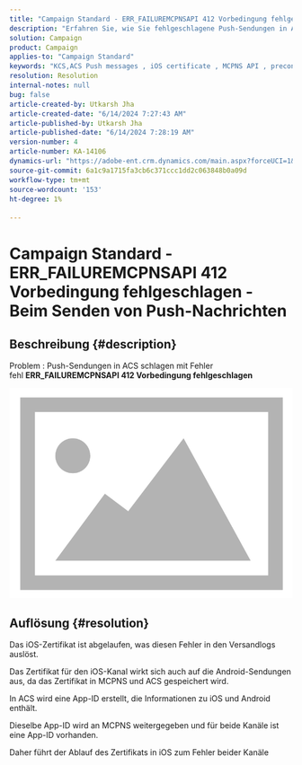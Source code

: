 ```yaml
---
title: "Campaign Standard - ERR_FAILUREMCPNSAPI 412 Vorbedingung fehlgeschlagen - beim Senden von Push-Nachrichten"
description: "Erfahren Sie, wie Sie fehlgeschlagene Push-Sendungen in Adobe Campaign Standard (ACS) aufgrund eines abgelaufenen iOS-Zertifikats beheben können, was in den Versandlogs zu Fehlern führt"
solution: Campaign
product: Campaign
applies-to: "Campaign Standard"
keywords: "KCS,ACS Push messages , iOS certificate , MCPNS API , precondition failed"
resolution: Resolution
internal-notes: null
bug: false
article-created-by: Utkarsh Jha
article-created-date: "6/14/2024 7:27:43 AM"
article-published-by: Utkarsh Jha
article-published-date: "6/14/2024 7:28:19 AM"
version-number: 4
article-number: KA-14106
dynamics-url: "https://adobe-ent.crm.dynamics.com/main.aspx?forceUCI=1&pagetype=entityrecord&etn=knowledgearticle&id=0925a893-1f2a-ef11-840a-000d3a5a67ba"
source-git-commit: 6a1c9a1715fa3cb6c371ccc1dd2c063848b0a09d
workflow-type: tm+mt
source-wordcount: '153'
ht-degree: 1%

---
```


# Campaign Standard - ERR_FAILUREMCPNSAPI 412 Vorbedingung fehlgeschlagen - Beim Senden von Push-Nachrichten

## Beschreibung {#description}


Problem : Push-Sendungen in ACS schlagen mit Fehler fehl <b>ERR_FAILUREMCPNSAPI 412 Vorbedingung fehlgeschlagen </b>

![](assets/___0a25a893-1f2a-ef11-840a-000d3a5a67ba___.png)




## Auflösung {#resolution}


Das iOS-Zertifikat ist abgelaufen, was diesen Fehler in den Versandlogs auslöst.

Das Zertifikat für den iOS-Kanal wirkt sich auch auf die Android-Sendungen aus, da das Zertifikat in MCPNS und ACS gespeichert wird.

In ACS wird eine App-ID erstellt, die Informationen zu iOS und Android enthält.

Dieselbe App-ID wird an MCPNS weitergegeben und für beide Kanäle ist eine App-ID vorhanden.

Daher führt der Ablauf des Zertifikats in iOS zum Fehler beider Kanäle
